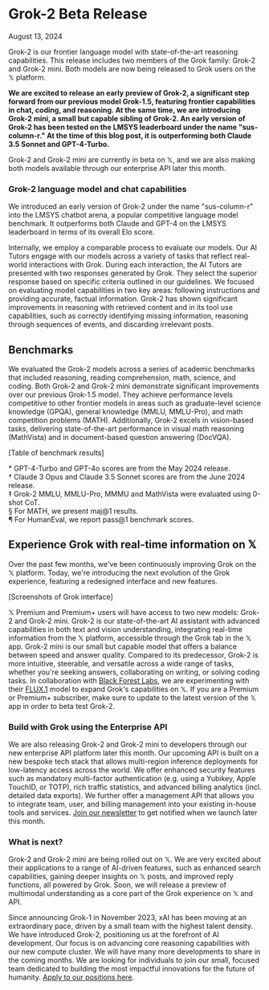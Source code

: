 # Grok-2 Beta Release

August 13, 2024

Grok-2 is our frontier language model with state-of-the-art reasoning capabilities. This release includes two members of the Grok family: Grok-2 and Grok-2 mini. Both models are now being released to Grok users on the 𝕏 platform.

**We are excited to release an early preview of Grok-2, a significant step forward from our previous model Grok-1.5, featuring frontier capabilities in chat, coding, and reasoning. At the same time, we are introducing Grok-2 mini, a small but capable sibling of Grok-2. An early version of Grok-2 has been tested on the LMSYS leaderboard under the name "sus-column-r." At the time of this blog post, it is outperforming both Claude 3.5 Sonnet and GPT-4-Turbo.**

Grok-2 and Grok-2 mini are currently in beta on 𝕏, and we are also making both models available through our enterprise API later this month.

### Grok-2 language model and chat capabilities

We introduced an early version of Grok-2 under the name "sus-column-r" into the LMSYS chatbot arena, a popular competitive language model benchmark. It outperforms both Claude and GPT-4 on the LMSYS leaderboard in terms of its overall Elo score.

Internally, we employ a comparable process to evaluate our models. Our AI Tutors engage with our models across a variety of tasks that reflect real-world interactions with Grok. During each interaction, the AI Tutors are presented with two responses generated by Grok. They select the superior response based on specific criteria outlined in our guidelines. We focused on evaluating model capabilities in two key areas: following instructions and providing accurate, factual information. Grok-2 has shown significant improvements in reasoning with retrieved content and in its tool use capabilities, such as correctly identifying missing information, reasoning through sequences of events, and discarding irrelevant posts.

## Benchmarks

We evaluated the Grok-2 models across a series of academic benchmarks that included reasoning, reading comprehension, math, science, and coding. Both Grok-2 and Grok-2 mini demonstrate significant improvements over our previous Grok-1.5 model. They achieve performance levels competitive to other frontier models in areas such as graduate-level science knowledge (GPQA), general knowledge (MMLU, MMLU-Pro), and math competition problems (MATH). Additionally, Grok-2 excels in vision-based tasks, delivering state-of-the-art performance in visual math reasoning (MathVista) and in document-based question answering (DocVQA).

[Table of benchmark results]

\* GPT-4-Turbo and GPT-4o scores are from the May 2024 release.  
† Claude 3 Opus and Claude 3.5 Sonnet scores are from the June 2024 release.  
‡ Grok-2 MMLU, MMLU-Pro, MMMU and MathVista were evaluated using 0-shot CoT.  
§ For MATH, we present maj@1 results.  
¶ For HumanEval, we report pass@1 benchmark scores.

## Experience Grok with real-time information on 𝕏

Over the past few months, we've been continuously improving Grok on the 𝕏 platform. Today, we're introducing the next evolution of the Grok experience, featuring a redesigned interface and new features.

[Screenshots of Grok interface]

𝕏 Premium and Premium+ users will have access to two new models: Grok-2 and Grok-2 mini. Grok-2 is our state-of-the-art AI assistant with advanced capabilities in both text and vision understanding, integrating real-time information from the 𝕏 platform, accessible through the Grok tab in the 𝕏 app. Grok-2 mini is our small but capable model that offers a balance between speed and answer quality. Compared to its predecessor, Grok-2 is more intuitive, steerable, and versatile across a wide range of tasks, whether you're seeking answers, collaborating on writing, or solving coding tasks. In collaboration with [Black Forest Labs](https://blackforestlabs.ai/), we are experimenting with their [FLUX.1](https://blackforestlabs.ai/#get-flux) model to expand Grok's capabilities on 𝕏. If you are a Premium or Premium+ subscriber, make sure to update to the latest version of the 𝕏 app in order to beta test Grok-2.

### Build with Grok using the Enterprise API

We are also releasing Grok-2 and Grok-2 mini to developers through our new enterprise API platform later this month. Our upcoming API is built on a new bespoke tech stack that allows multi-region inference deployments for low-latency access across the world. We offer enhanced security features such as mandatory multi-factor authentication (e.g. using a Yubikey, Apple TouchID, or TOTP), rich traffic statistics, and advanced billing analytics (incl. detailed data exports). We further offer a management API that allows you to integrate team, user, and billing management into your existing in-house tools and services. [Join our newsletter](/enterprise-api) to get notified when we launch later this month.

### What is next?

Grok-2 and Grok-2 mini are being rolled out on 𝕏. We are very excited about their applications to a range of AI-driven features, such as enhanced search capabilities, gaining deeper insights on 𝕏 posts, and improved reply functions, all powered by Grok. Soon, we will release a preview of multimodal understanding as a core part of the Grok experience on 𝕏 and API.

Since announcing Grok-1 in November 2023, xAI has been moving at an extraordinary pace, driven by a small team with the highest talent density. We have introduced Grok-2, positioning us at the forefront of AI development. Our focus is on advancing core reasoning capabilities with our new compute cluster. We will have many more developments to share in the coming months. We are looking for individuals to join our small, focused team dedicated to building the most impactful innovations for the future of humanity. [Apply to our positions here](https://x.ai/careers).
